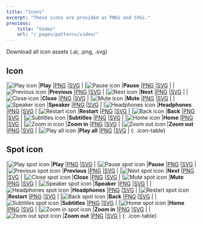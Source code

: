 ```yaml
---
title: "Icons"
excerpt: "These icons are provided as PNGs and SVGs."
previous:
    title: "Video"
    url: "/_pages/patterns/video/"
---
```


<a class="btn btn--info btn--large"><i class="fa fa-download"></i> Download all icon assets (.ai, .png, .svg)</a>

## Icon

|![Play icon](/images/icons/icon-play.png)              |__Play__       |<a download href="/images/icons/png/icon-play.png">PNG</a>            |<a download href="/images/icons/svg/icon-play.svg">SVG</a>       |
|![Pause icon](/images/icons/icon-pause.png)            |__Pause__      |<a download href="/images/icons/png/icon-pause.png">PNG</a>           |<a download href="/images/icons/svg/icon-pause.svg">SVG</a>      |
|![Previous icon](/images/icons/icon-previous.png)      |__Previous__   |<a download href="/images/icons/png/icon-previous.png">PNG</a>        |<a download href="/images/icons/svg/icon-previous.svg">SVG</a>   |
|![Next icon](/images/icons/icon-next.png)              |__Next__       |<a download href="/images/icons/png/icon-next.png">PNG</a>            |<a download href="/images/icons/svg/icon-next.svg">SVG</a>       |
|![Close icon](/images/icons/icon-close.png)            |__Close__      |<a download href="/images/icons/png/icon-close.png">PNG</a>           |<a download href="/images/icons/svg/icon-close.svg">SVG</a>      |
|![Mute icon](/images/icons/icon-mute.png)              |__Mute__       |<a download href="/images/icons/png/icon-mute.png">PNG</a>            |<a download href="/images/icons/svg/icon-mute.svg">SVG</a>       |
|![Speaker icon](/images/icons/icon-speaker.png)        |__Speaker__    |<a download href="/images/icons/png/icon-speaker.png">PNG</a>         |<a download href="/images/icons/svg/icon-speaker.svg">SVG</a>    |
|![Headphones icon](/images/icons/icon-headphones.png)  |__Headphones__ |<a download href="/images/icons/png/icon-headphones.png">PNG</a>      |<a download href="/images/icons/svg/icon-headphones.svg">SVG</a> |
|![Restart icon](/images/icons/icon-restart.png)        |__Restart__    |<a download href="/images/icons/png/icon-restart.png">PNG</a>         |<a download href="/images/icons/svg/icon-restart.svg">SVG</a>    |
|![Back icon](/images/icons/icon-back.png)              |__Back__       |<a download href="/images/icons/png/icon-back.png">PNG</a>            |<a download href="/images/icons/svg/icon-back.svg">SVG</a>       |
|![Subtitles icon](/images/icons/icon-subtitles.png)    |__Subtitles__  |<a download href="/images/icons/png/icon-subtitles.png">PNG</a>       |<a download href="/images/icons/svg/icon-subtitles.svg">SVG</a>  |
|![Home icon](/images/icons/icon-home.png)              |__Home__       |<a download href="/images/icons/png/icon-home.png">PNG</a>            |<a download href="/images/icons/svg/icon-home.svg">SVG</a>       |
|![Zoom in icon](/images/icons/icon-zoom-in.png)        |__Zoom in__    |<a download href="/images/icons/png/icon-zoom-in.png">PNG</a>         |<a download href="/images/icons/svg/icon-zoom-in.svg">SVG</a>    |
|![Zoom out icon](/images/icons/icon-zoom-out.png)      |__Zoom out__   |<a download href="/images/icons/png/icon-zoom-out.png">PNG</a>        |<a download href="/images/icons/svg/icon-zoom-out.svg">SVG</a>   |
|![Play all icon](/images/icons/icon-play-all.png)      |__Play all__   |<a download href="/images/icons/png/icon-play-all.png">PNG</a>        |<a download href="/images/icons/svg/icon-play-all.svg">SVG</a>   |
{: .icon-table}

## Spot icon

|![Play spot icon](/images/icons/icon-play-spot.png)              |__Play__       |<a download href="/images/icons/png/icon-play-spot.png">PNG</a>            |<a download href="/images/icons/svg/icon-play-spot.svg">SVG</a>       |
|![Pause spot icon](/images/icons/icon-pause-spot.png)            |__Pause__      |<a download href="/images/icons/png/icon-pause-spot.png">PNG</a>           |<a download href="/images/icons/svg/icon-pause-spot.svg">SVG</a>      |
|![Previous spot icon](/images/icons/icon-previous-spot.png)      |__Previous__   |<a download href="/images/icons/png/icon-previous-spot.png">PNG</a>        |<a download href="/images/icons/svg/icon-previous-spot.svg">SVG</a>   |
|![Next spot icon](/images/icons/icon-next-spot.png)              |__Next__       |<a download href="/images/icons/png/icon-next-spot.png">PNG</a>            |<a download href="/images/icons/svg/icon-next-spot.svg">SVG</a>       |
|![Close spot icon](/images/icons/icon-close-spot.png)            |__Close__      |<a download href="/images/icons/png/icon-close-spot.png">PNG</a>           |<a download href="/images/icons/svg/icon-close-spot.svg">SVG</a>      |
|![Mute spot icon](/images/icons/icon-mute-spot.png)              |__Mute__       |<a download href="/images/icons/png/icon-mute-spot.png">PNG</a>            |<a download href="/images/icons/svg/icon-mute-spot.svg">SVG</a>       |
|![Speaker spot icon](/images/icons/icon-speaker-spot.png)        |__Speaker__    |<a download href="/images/icons/png/icon-speaker-spot.png">PNG</a>         |<a download href="/images/icons/svg/icon-speaker-spot.svg">SVG</a>    |
|![Headphones spot icon](/images/icons/icon-headphones-spot.png)  |__Headphones__ |<a download href="/images/icons/png/icon-headphones-spot.png">PNG</a>      |<a download href="/images/icons/svg/icon-headphones-spot.svg">SVG</a> |
|![Restart spot icon](/images/icons/icon-restart-spot.png)        |__Restart__    |<a download href="/images/icons/png/icon-restart-spot.png">PNG</a>         |<a download href="/images/icons/svg/icon-restart-spot.svg">SVG</a>    |
|![Back spot icon](/images/icons/icon-back-spot.png)              |__Back__       |<a download href="/images/icons/png/icon-back-spot.png">PNG</a>            |<a download href="/images/icons/svg/icon-back-spot.svg">SVG</a>       |
|![Subtitles spot icon](/images/icons/icon-subtitles-spot.png)    |__Subtitles__  |<a download href="/images/icons/png/icon-subtitles-spot.png">PNG</a>       |<a download href="/images/icons/svg/icon-subtitles-spot.svg">SVG</a>  |
|![Home spot icon](/images/icons/icon-home-spot.png)              |__Home__       |<a download href="/images/icons/png/icon-home-spot.png">PNG</a>            |<a download href="/images/icons/svg/icon-home-spot.svg">SVG</a>       |
|![Zoom in spot icon](/images/icons/icon-zoom-in-spot.png)        |__Zoom in__    |<a download href="/images/icons/png/icon-zoom-in-spot.png">PNG</a>         |<a download href="/images/icons/svg/icon-zoom-in-spot.svg">SVG</a>    |
|![Zoom out spot icon](/images/icons/icon-zoom-out-spot.png)      |__Zoom out__   |<a download href="/images/icons/png/icon-zoom-out-spot.png">PNG</a>        |<a download href="/images/icons/svg/icon-zoom-out-spot.svg">SVG</a>   |
{: .icon-table}

